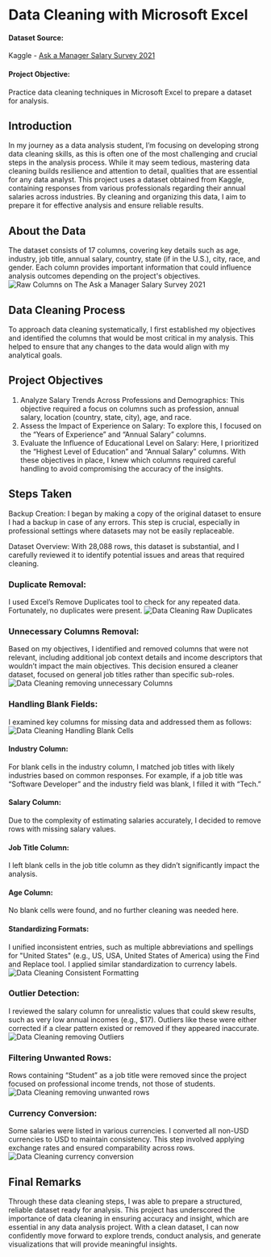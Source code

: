 # Data Cleaning with Microsoft Excel
#### Dataset Source: 
Kaggle - [Ask a Manager Salary Survey 2021](https://www.kaggle.com/datasets/masoomaalghawas/ask-a-manager-salary-survey-2021)
#### Project Objective: 
Practice data cleaning techniques in Microsoft Excel to prepare a dataset for analysis.

## Introduction
In my journey as a data analysis student, I’m focusing on developing strong data cleaning skills, as this is often one of the most challenging and crucial steps in the analysis process. While it may seem tedious, mastering data cleaning builds resilience and attention to detail, qualities that are essential for any data analyst. This project uses a dataset obtained from Kaggle, containing responses from various professionals regarding their annual salaries across industries. By cleaning and organizing this data, I aim to prepare it for effective analysis and ensure reliable results.

## About the Data
The dataset consists of 17 columns, covering key details such as age, industry, job title, annual salary, country, state (if in the U.S.), city, race, and gender. Each column provides important information that could influence analysis outcomes depending on the project's objectives.
![Raw Columns on The Ask a Manager Salary Survey 2021](https://github.com/ShafiiRJuma/Data-Cleaning-With-Microsoft-Excel/blob/main/DataCleaningColumn.jpg)
## Data Cleaning Process
To approach data cleaning systematically, I first established my objectives and identified the columns that would be most critical in my analysis. This helped to ensure that any changes to the data would align with my analytical goals.

## Project Objectives
1. Analyze Salary Trends Across Professions and Demographics: This objective required a focus on columns such as profession, annual salary, location (country, state, city), age, and race.
2. Assess the Impact of Experience on Salary: To explore this, I focused on the “Years of Experience” and “Annual Salary” columns.
3. Evaluate the Influence of Educational Level on Salary: Here, I prioritized the “Highest Level of Education” and “Annual Salary” columns.
With these objectives in place, I knew which columns required careful handling to avoid compromising the accuracy of the insights.

## Steps Taken
Backup Creation: I began by making a copy of the original dataset to ensure I had a backup in case of any errors. This step is crucial, especially in professional settings where datasets may not be easily replaceable.

Dataset Overview: With 28,088 rows, this dataset is substantial, and I carefully reviewed it to identify potential issues and areas that required cleaning.

### Duplicate Removal: 
I used Excel’s Remove Duplicates tool to check for any repeated data. Fortunately, no duplicates were present.
![Data Cleaning Raw Duplicates](https://github.com/ShafiiRJuma/Data-Cleaning-With-Microsoft-Excel/blob/main/DataCleaningRawDeleteDuplicates.jpg)
### Unnecessary Columns Removal: 
Based on my objectives, I identified and removed columns that were not relevant, including additional job context details and income descriptors that wouldn’t impact the main objectives. This decision ensured a cleaner dataset, focused on general job titles rather than specific sub-roles.
![Data Cleaning removing unnecessary Columns](https://github.com/ShafiiRJuma/Data-Cleaning-With-Microsoft-Excel/blob/main/DataCleaning4.jpg)
### Handling Blank Fields: 
I examined key columns for missing data and addressed them as follows:
![Data Cleaning Handling Blank Cells](https://github.com/ShafiiRJuma/Data-Cleaning-With-Microsoft-Excel/blob/main/DataCleaning5.jpg)
#### Industry Column: 
For blank cells in the industry column, I matched job titles with likely industries based on common responses. For example, if a job title was “Software Developer” and the industry field was blank, I filled it with “Tech.”

#### Salary Column: 
Due to the complexity of estimating salaries accurately, I decided to remove rows with missing salary values.
#### Job Title Column: 
I left blank cells in the job title column as they didn’t significantly impact the analysis.
#### Age Column: 
No blank cells were found, and no further cleaning was needed here.
#### Standardizing Formats: 
I unified inconsistent entries, such as multiple abbreviations and spellings for "United States" (e.g., US, USA, United States of America) using the Find and Replace tool. I applied similar standardization to currency labels.
![Data Cleaning Consistent Formatting](https://github.com/ShafiiRJuma/Data-Cleaning-With-Microsoft-Excel/blob/main/DataCleaning15.jpg)
### Outlier Detection: 
I reviewed the salary column for unrealistic values that could skew results, such as very low annual incomes (e.g., $17). Outliers like these were either corrected if a clear pattern existed or removed if they appeared inaccurate.
![Data Cleaning removing Outliers](https://github.com/ShafiiRJuma/Data-Cleaning-With-Microsoft-Excel/blob/main/DataCleaning17.jpg)

### Filtering Unwanted Rows: 
Rows containing “Student” as a job title were removed since the project focused on professional income trends, not those of students.
![Data Cleaning removing unwanted rows](https://github.com/ShafiiRJuma/Data-Cleaning-With-Microsoft-Excel/blob/main/DataCleaning18.jpg)
### Currency Conversion: 
Some salaries were listed in various currencies. I converted all non-USD currencies to USD to maintain consistency. This step involved applying exchange rates and ensured comparability across rows.
![Data Cleaning currency conversion](https://github.com/ShafiiRJuma/Data-Cleaning-With-Microsoft-Excel/blob/main/DataCleaning25.jpg)
## Final Remarks
Through these data cleaning steps, I was able to prepare a structured, reliable dataset ready for analysis. This project has underscored the importance of data cleaning in ensuring accuracy and insight, which are essential in any data analysis project. With a clean dataset, I can now confidently move forward to explore trends, conduct analysis, and generate visualizations that will provide meaningful insights.
